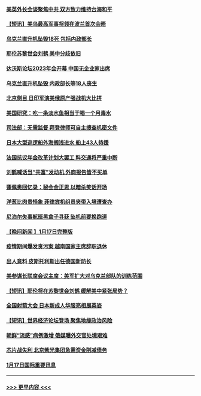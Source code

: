 #### [美英外长会谈聚焦中共 双方致力维持台海和平](../pages/prog202/a103628004.md?t=01190643) 
#### [【短讯】美乌最高军事将领在波兰首次会晤](../pages/prog202/a103628003.md?t=01190643) 
#### [乌克兰直升机坠毁18死 包括内政部长](../pages/prog202/a103627999.md?t=01190643) 
#### [耶伦苏黎世会刘鹤 美中分歧依旧](../pages/prog202/a103628005.md?t=01190643) 
#### [达沃斯论坛2023年会开幕 中国无企业家出席](../pages/prog202/a103627893.md?t=01190643) 
#### [乌克兰直升机坠毁 内政部长等18人丧生](../pages/prog202/a103627838.md?t=01190643) 
#### [北京侧目 日印军演美俄原产强战机大比拼](../pages/prog202/a103627759.md?t=01190643) 
#### [美国研究：吃一条淡水鱼相当于喝一个月毒水](../pages/prog202/a103627755.md?t=01190643) 
#### [司法部：无需监督 拜登律师可自主搜查机密文件](../pages/prog202/a103627750.md?t=01190643) 
#### [日本大型巡逻船外海搁浅进水 船上43人待援](../pages/prog202/a103627661.md?t=01190643) 
#### [法国抗议年金改革计划大罢工 料交通将严重中断](../pages/prog202/a103627648.md?t=01190643) 
#### [刘鹤喊话当“共富”发动机 外商报告皆不买单](../pages/prog202/a103627636.md?t=01190643) 
#### [蓬佩奥回忆录：秘会金正恩 以暗杀笑话开场](../pages/prog202/a103627620.md?t=01190643) 
#### [洋葱比肉贵怪象 菲律宾机组员夹带入境遭查办](../pages/prog202/a103627618.md?t=01190643) 
#### [尼泊尔失事航班黑盒子寻获 坠机前要换跑道](../pages/prog202/a103627561.md?t=01190643) 
#### [【晚间新闻 】1月17日完整版](../pages/prog202/a103627541.md?t=01190643) 
#### [疫情期间爆发贪污案 越南国家主席辞职退休](../pages/prog202/a103627531.md?t=01190643) 
#### [出人意料 皮斯托利斯出任德国新防长](../pages/prog202/a103627457.md?t=01190643) 
#### [美参谋长联席会议主席：美军扩大对乌克兰部队的训练范围](../pages/prog202/a103627204.md?t=01190643) 
#### [【短讯】耶伦将在苏黎世会刘鹤 缓解美中紧张局势？](../pages/prog202/a103627127.md?t=01190643) 
#### [全国射箭大会 日本新成人华服亮相展英姿](../pages/prog202/a103627135.md?t=01190643) 
#### [【短讯】世界经济论坛登场 聚焦地缘政治风险](../pages/prog202/a103627129.md?t=01190643) 
#### [朝鲜“流感”病例激增 俄媒曝外交官处境艰难](../pages/prog202/a103626904.md?t=01190643) 
#### [芯片战失利 北京紫光集团急需资金削减债务](../pages/prog202/a103626907.md?t=01190643) 
#### [1月17日国际重要讯息](../pages/prog202/a103626911.md?t=01190643) 

----
#### [ >>> 更早内容 <<< ](../indexes/prog202-earlier.md)
